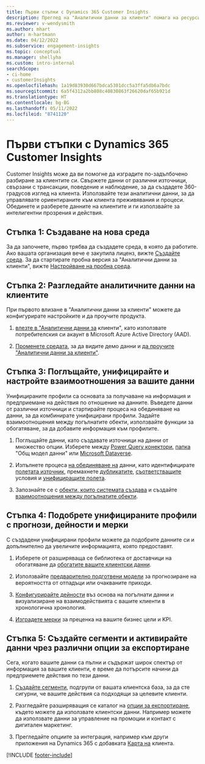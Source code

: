 ```yaml
---
title: Първи стъпки с Dynamics 365 Customer Insights
description: Преглед на "Аналитични данни за клиенти" помага на ресурсите да започнат бързо.
ms.reviewer: v-wendysmith
ms.author: mhart
author: m-hartmann
ms.date: 04/12/2022
ms.subservice: engagement-insights
ms.topic: conceptual
ms.manager: shellyha
ms.custom: intro-internal
searchScope:
- ci-home
- customerInsights
ms.openlocfilehash: 1a19d83930d667bdca5301dcc5a3ffa5db6a7bdc
ms.sourcegitcommit: 6a5f4312a2bb808c40830863f26620daf65b921d
ms.translationtype: HT
ms.contentlocale: bg-BG
ms.lasthandoff: 05/11/2022
ms.locfileid: "8741120"
---
```

# <a name="get-started-with-dynamics-365-customer-insights"></a>Първи стъпки с Dynamics 365 Customer Insights

Customer Insights може да ви помогне да изградите по-задълбочено разбиране за клиентите си. Свържете данни от различни източници, свързани с трансакции, поведение и наблюдение, за да създадете 360-градусов изглед на клиента. Използвайте тези аналитични данни, за да управлявате ориентираните към клиента преживявания и процеси. Обединете и разберете данните на клиентите и ги използвайте за интелигентни прозрения и действия.

## <a name="step-1-create-an-environment"></a>Стъпка 1: Създаване на нова среда

За да започнете, първо трябва да създадете среда, в която да работите. Ако вашата организация вече е закупила лиценз, вижте [Създайте среда](create-environment.md). За да стартирате пробна версия за "Аналитични данни за клиенти", вижте [Настройване на пробна среда](trial-signup.md).

## <a name="step-2-explore-customer-insights"></a>Стъпка 2: Разгледайте аналитичните данни на клиентите

При първото влизане в "Аналитични данни за клиенти" можете да конфигурирате настройките и да проучите продукта.

1. [влезте в "Аналитични данни за](https://home.ci.ai.dynamics.com) клиенти", като използвате потребителския си акаунт в Microsoft Azure Active Directory (AAD).

1. [Променете средата](manage-environments.md#switch-environments), за да видите демо данни и [да проучите "Аналитични данни за клиенти"](home.md).

## <a name="step-3-ingest-unify-and-set-up-relationships-for-your-data"></a>Стъпка 3: Поглъщайте, унифицирайте и настройте взаимоотношения за вашите данни

Унифицираните профили са основата за получаване на информация и предприемане на действия по отношение на данните. Въведете данни от различни източници и стартирайте процеса на обединяване на данни, за да комбинирате унифицирани профили. Задайте взаимоотношения между погълнатите обекти, използвайте функции за обогатяване, за да добавите информация към профилите.

1. Поглъщайте данни, като създавате източници на данни от множество опции. Изберете между [Power Query конектори](connect-power-query.md), [папка](connect-common-data-model.md) "Общ модел данни" или [Microsoft Dataverse](connect-dataverse-managed-lake.md). 

1. Изпълнете процеса [на обединяване на](data-unification.md) данни, като идентифицирате [полетата източник](map-entities.md), премахнете [дубликатите](remove-duplicates.md), [съответстващите](match-entities.md) условия и [унифициращите полета](merge-entities.md).

1. Запознайте се с [обекти, които системата създава](entities.md) и създайте [взаимоотношения между погълнатите обекти](relationships.md).

## <a name="step-4-enhance-unified-profiles-with-predictions-activities-and-measures"></a>Стъпка 4: Подобрете унифицираните профили с прогнози, дейности и мерки

С създадени унифицирани профили можете да подобрите данните си и допълнително да увеличите информацията, която предоставят.

1. Изберете от разширяваща се библиотека от доставчици на обогатяване да [обогатите вашите клиентски данни](enrichment-hub.md).

1. Използвайте [предварително подготвени модели](predictions-overview.md) за прогнозиране на вероятността от отпадъци или очакваните приходи.

1. [Конфигурирайте дейности](activities.md) въз основа на погълнати данни и визуализиране на взаимодействията с вашите клиенти в хронологична хронология.

1. [Изградете мерки](measures.md) за преценка на вашите бизнес цели и KPI.

## <a name="step-5-create-segments-and-activate-data-through-various-export-options"></a>Стъпка 5: Създайте сегменти и активирайте данни чрез различни опции за експортиране

Сега, когато вашите данни са пълни и съдържат широк спектър от информация за вашите клиенти, е време да потърсите начини да предприемете действия по тези данни.

1. [Създайте сегменти](segments.md), подгрупи от вашата клиентска база, за да сте сигурни, че вашите действия са подходящи за целевите клиенти.

1. Разгледайте разширяващия се каталог на [опции за експортиране](export-destinations.md), където можете да използвате клиентски данни. Например можете да използвате данни за управление на промоции и контакт с дигитален маркетинг.

1. Прегледайте опциите за интеграция, например към други приложения на Dynamics 365 с добавката [Карта на](customer-card-add-in.md) клиента.  


[!INCLUDE [footer-include](includes/footer-banner.md)]
